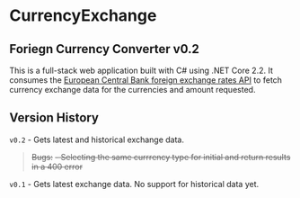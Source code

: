 # CurrencyExchange
## Foriegn Currency Converter v0.2

This is a full-stack web application built with C# using .NET Core 2.2. It consumes the [European Central Bank foreign exchange rates API](https://exchangeratesapi.io/) to fetch currency exchange data for the currencies and amount requested.

## Version History

`v0.2` - Gets latest and historical exchange data.
> ~~Bugs:~~
> ~~- Selecting the same currrency type for initial and return results in a 400 error~~
  
`v0.1` - Gets latest exchange data. No support for historical data yet.

